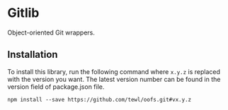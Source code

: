 # Gitlib
Object-oriented Git wrappers.

## Installation

To install this library, run the following command where `x.y.z` is replaced with the version you want.  The latest version number can be found in the version field of package.json file.

```
npm install --save https://github.com/tewl/oofs.git#vx.y.z
```
